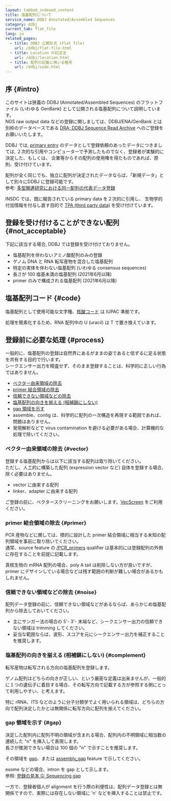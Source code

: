 ```yaml
---
layout: tabbed_indexed_content
title: 塩基配列について
service_name: DDBJ Annotated/Assembled Sequences
category: ddbj
current_tab: flat_file
lang: ja
related_pages:
  - title: DDBJ 公開形式 (Flat file)
    url: /ddbj/flat-file.html
  - title: Location の記述法
    url: /ddbj/location.html
  - title: 配列の記載に用いる略号
    url: /ddbj/code.html
---
```



## 序  {#intro}

このサイトは狭義の DDBJ (Annotated/Assembled Sequences) のフラットファイル (いわゆる GenBank) として公開される塩基配列について説明しています。    
NGS raw output data などの登録に関しましては、DDBJ/ENA/GenBank とは別枠のデータベースである [DRA; DDBJ Sequence Read Archive](/dra/index.html) へのご登録をお願いいたします。    
    
DDBJ では, [primary entry](/ddbj/submission.html#primary_entry) のデータとして登録依頼のあったデータにつきましては, ２次的な引用やコンピューターで予測したものでなく、登録者が実験的に決定した、もしくは、 企業等からその配列の使用権を得たものであれば、原則、受け付けています。    
    
配列が全く同じでも、独立に配列が決定されたデータならば、「新規データ」として別々にDDBJ に登録可能です。    
参考: [多型関連研究における同一配列の代表データ登録](/ddbj/represent.html)    
    
INSDC では、既に報告されている primary data を２次的に引用し、 生物学的付加情報を付与し直す目的で [TPA (third party data)](ddbj/tpa.html) を受け付けています。    


## 登録を受け付けることができない配列  {#not_acceptable}

下記に該当する場合, DDBJ では登録を受け付けておりません。    

  - 塩基配列を伴わないアミノ酸配列のみの登録
  - ゲノム DNA と RNA 転写産物を混合した塩基配列
  - 特定の実体を伴わない塩基配列 (いわゆる consensus sequences)
  - 長さが 100 塩基未満の塩基配列 (2021年6月以降)
  - primer のみで構成される塩基配列 (2021年6月以降)


## 塩基配列コード  {#code}

塩基配列として使用可能な文字種、[核酸コード](/ddbj/code.html#nucleotide-1) は IUPAC 準拠です。    

処理を簡素化するため、RNA 配列中の U (uracil) は T で置き換えています。    

## 登録前に必要な処理  {#process}

一般的に、塩基配列の登録は自然界にあるがままの姿であると信ずるに足る状態を共有する目的で行います。    
シークエンサー出力を精査せず、そのまま登録することは、科学的に正しい行為ではありません。    

  - [ベクター由来領域の除去](#vector)
  - [primer 結合領域の除去](#primer)
  - [信頼できない領域などの除去](#noise)
  - [塩基配列の向きを揃える (相補鎖にしない)](#complement)
  - [gap 領域を示す](#gap)
  - assemble、contig は、科学的に配列の一次構造を再現する範囲であれば、問題はありません。
  - 発現解析などで virus contamination を避ける必要がある場合、計算機的な処理で除いてください。

### ベクター由来領域の除去  {#vector}

登録する塩基配列からは以下に該当する配列は取り除いてください。    
ただし、人工的に構築した配列 (expression vector など) 自体を登録する場合、除く必要はありません。    

  - vector に由来する配列
  - linker、adapter に由来する配列

ご登録の前に、ベクタースクリーニングをお願いします。[VecScreen](http://ddbj.nig.ac.jp/vecscreen/?lang=ja) をご利用ください。    


### primer 結合領域の除去  {#primer}

PCR 産物などに関しては、標的に設計した primer 結合領域に相当する未知の配列領域を事前に取り除いてください。    
通常、source feature の [/PCR_primers](/ddbj/qualifiers.html#PCR_primers) qualifier は基本的には登録配列の外側に存在することを前提に記載します。    

真核生物の mRNA 配列の場合、poly A tail は削除しない方が良いですが、primer にデザインしている場合などは残す範囲の判断が難しい場合があるかもしれません。    

### 信頼できない領域などの除去  {#noise}

配列データ登録の前に、信頼できない領域などがあるならば、あらかじめ塩基配列から除去しておいてください。    

  - 主にサンガー法の場合の 5'- 3'- 末端など、シークエンサー出力の信頼できない領域は trimming してください。
  - 妥当な範囲ならば、波形、スコアを元にシークエンサー出力を補正することを推奨します。

### 塩基配列の向きを揃える (相補鎖にしない)  {#complement}

転写産物は転写される方向の塩基配列を登録します。    

ゲノム配列はどちらの向きが正しい、という厳密な定義は出来ませんが、一般的に１つの遺伝子に着目する場合、その転写方向で記載する方が参照する側にとって利用しやすい、と考えます。    

特に rRNA、ITS などのように分子分類学でよく用いられる領域は、どちらの方向で配列決定したかとは無関係に転写方向に配列を揃えてください。    


### gap 領域を示す  {#gap}

決定した配列内に配列不明の領域が含まれる場合、配列内の不明領域に相当数の連続した "n" を挿入して表現します。    
長さが推測できない場合は 100 個の "n" で示すことを推奨します。    
    
その領域を [gap](/ddbj/features.html#gap)、または [assembly_gap](/ddbj/features.html#assembly_gap) feature で示してください。    
    
exome などの場合、intron を gap として示します。    
参照: [登録の見本 G: Sequencing gap](/ddbj/example.html#G)    
    
一方で、登録者個人が alignment を行う際の利便性は、配列データ登録とは無関係ですので、実際には存在しない領域に 'n' などを挿入することは禁止です。
